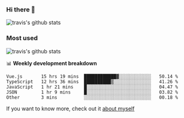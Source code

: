 ### Hi there 👋

<!--
**HondryTravis/HondryTravis** is a ✨ _special_ ✨ repository because its `README.md` (this file) appears on your GitHub profile.

Here are some ideas to get you started:

- 🔭 I’m currently working on ...
- 🌱 I’m currently learning ...
- 👯 I’m looking to collaborate on ...
- 🤔 I’m looking for help with ...
- 💬 Ask me about ...
- 📫 How to reach me: ...
- 😄 Pronouns: ...
- ⚡ Fun fact: ...
-->

![travis's github stats](https://github-readme-stats.vercel.app/api?username=HondryTravis&hide=stars)
### Most used
![travis's github stats](https://github-readme-stats.anuraghazra1.vercel.app/api/top-langs/?username=HondryTravis&layout=compact&hide_title=true)

📊 **Weekly development breakdown**

<!--START_SECTION:waka-->

```text
Vue.js       15 hrs 19 mins  ████████████▓░░░░░░░░░░░░   50.14 %
TypeScript   12 hrs 36 mins  ██████████▒░░░░░░░░░░░░░░   41.26 %
JavaScript   1 hr 21 mins    █░░░░░░░░░░░░░░░░░░░░░░░░   04.47 %
JSON         1 hr 9 mins     █░░░░░░░░░░░░░░░░░░░░░░░░   03.82 %
Other        3 mins          ░░░░░░░░░░░░░░░░░░░░░░░░░   00.18 %
```

<!--END_SECTION:waka-->

If you want to know more, check out it [about myself](https://hondrytravis.github.io/)

